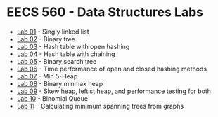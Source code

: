 # EECS 560 - Data Structures Labs

* [Lab 01][lab01] - Singly linked list
* [Lab 02][lab02] - Binary tree
* [Lab 03][lab03] - Hash table with open hashing
* [Lab 04][lab04] - Hash table with chaining
* [Lab 05][lab05] - Binary search tree
* [Lab 06][lab06] - Time performance of open and closed hashing methods
* [Lab 07][lab07] - Min 5-Heap
* [Lab 08][lab08] - Binary minmax heap
* [Lab 09][lab09] - Skew heap, leftist heap, and performance testing for both
* [Lab 10][lab10] - Binomial Queue
* [Lab 11][lab11] - Calculating minimum spanning trees from graphs

[lab01]: https://github.com/RagingRoosevelt/EECS_560-Data_Structures/tree/master/Lab01
[lab02]: https://github.com/RagingRoosevelt/EECS_560-Data_Structures/tree/master/Lab02
[lab03]: https://github.com/RagingRoosevelt/EECS_560-Data_Structures/tree/master/Lab03
[lab04]: https://github.com/RagingRoosevelt/EECS_560-Data_Structures/tree/master/Lab04
[lab05]: https://github.com/RagingRoosevelt/EECS_560-Data_Structures/tree/master/Lab05
[lab06]: https://github.com/RagingRoosevelt/EECS_560-Data_Structures/tree/master/Lab06
[lab07]: https://github.com/RagingRoosevelt/EECS_560-Data_Structures/tree/master/Lab07
[lab08]: https://github.com/RagingRoosevelt/EECS_560-Data_Structures/tree/master/Lab08
[lab09]: https://github.com/RagingRoosevelt/EECS_560-Data_Structures/tree/master/Lab09
[lab10]: https://github.com/RagingRoosevelt/EECS_560-Data_Structures/tree/master/Lab10
[lab11]: https://github.com/RagingRoosevelt/EECS_560-Data_Structures/tree/master/Lab11